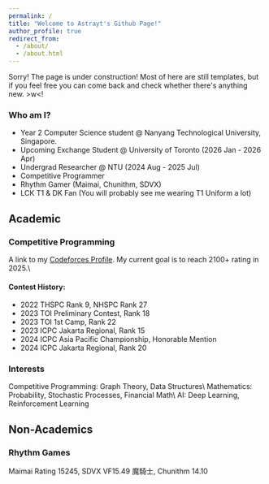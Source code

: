 ```yaml
---
permalink: /
title: "Welcome to Astrayt's Github Page!"
author_profile: true
redirect_from: 
  - /about/
  - /about.html
---
```


Sorry! The page is under construction! Most of here are still templates, but if you feel free you can come back and check whether there's anything new. 
\>w<!

### Who am I?
- Year 2 Computer Science student @ Nanyang Technological University, Singapore. 
- Upcoming Exchange Student @ University of Toronto (2026 Jan - 2026 Apr)
- Undergrad Researcher @ NTU (2024 Aug - 2025 Jul)
- Competitive Programmer
- Rhythm Gamer (Maimai, Chunithm, SDVX)
- LCK T1 & DK Fan (You will probably see me wearing T1 Uniform a lot)

## Academic

### Competitive Programming

A link to my [Codeforces Profile](https://codeforces.com/profile/Astrayt). My current goal is to reach 2100+ rating in 2025.\\
#### Contest History:
- 2022 THSPC Rank 9, NHSPC Rank 27
- 2023 TOI Preliminary Contest, Rank 18
- 2023 TOI 1st Camp, Rank 22
- 2023 ICPC Jakarta Regional, Rank 15
- 2024 ICPC Asia Pacific Championship, Honorable Mention
- 2024 ICPC Jakarta Regional, Rank 20

### Interests

Competitive Programming: Graph Theory, Data Structures\\
Mathematics: Probability, Stochastic Processes, Financial Math\\
AI: Deep Learning, Reinforcement Learning

## Non-Academics

### Rhythm Games

Maimai Rating 15245, SDVX VF15.49 魔騎士, Chunithm 14.10